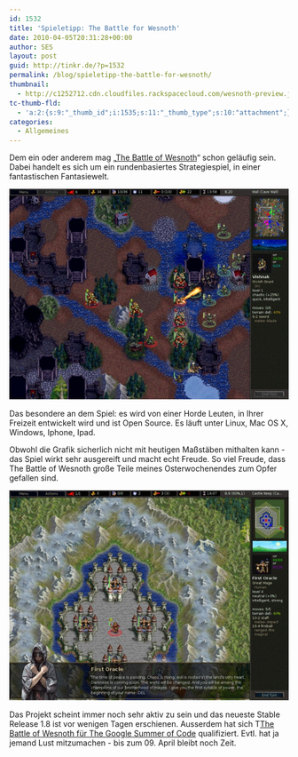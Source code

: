 ```yaml
---
id: 1532
title: 'Spieletipp: The Battle for Wesnoth'
date: 2010-04-05T20:31:28+00:00
author: SES
layout: post
guid: http://tinkr.de/?p=1532
permalink: /blog/spieletipp-the-battle-for-wesnoth/
thumbnail:
  - http://c1252712.cdn.cloudfiles.rackspacecloud.com/wesnoth-preview.jpg
tc-thumb-fld:
  - 'a:2:{s:9:"_thumb_id";i:1535;s:11:"_thumb_type";s:10:"attachment";}'
categories:
  - Allgemeines
---
```

Dem ein oder anderem mag &#8222;[The Battle of Wesnoth](http://wiki.wesnoth.org/)&#8220; schon geläufig sein. Dabei handelt es sich um ein rundenbasiertes Strategiespiel, in einer fantastischen Fantasiewelt.

![](/assets/2010/04/wesnoth1.8-1.jpg "wesnoth1.8-1")

Das besondere an dem Spiel: es wird von einer Horde Leuten, in Ihrer Freizeit entwickelt wird und ist Open Source. Es läuft unter Linux, Mac OS X, Windows, Iphone, Ipad.

Obwohl die Grafik sicherlich nicht mit heutigen Maßstäben mithalten kann - das Spiel wirkt sehr ausgereift und macht echt Freude. So viel Freude, dass The Battle of Wesnoth große Teile meines Osterwochenendes zum Opfer gefallen sind.

<img src="/assets/2010/04/wesnoth1.8-6.jpg" alt="" title="wesnoth1.8-6"  />

Das Projekt scheint immer noch sehr aktiv zu sein und das neueste Stable Release 1.8 ist vor wenigen Tagen erschienen. Ausserdem hat sich T[The Battle of Wesnoth für The Google Summer of Code](http://wiki.wesnoth.org/SummerOfCodeIdeas) qualifiziert. Evtl. hat ja jemand Lust mitzumachen - bis zum 09. April bleibt noch Zeit.
